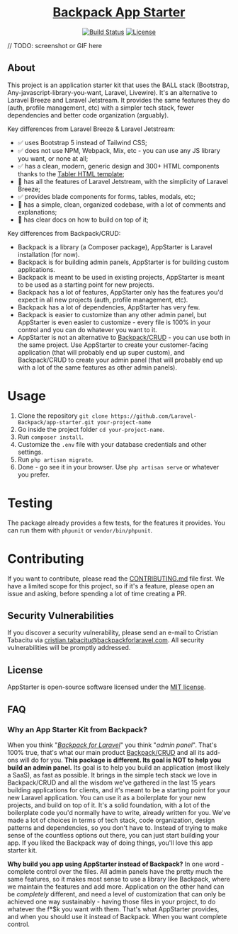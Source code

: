 <h1 align="center"><a href="https://laravel.com" target="_blank">Backpack App Starter</a></h1>

<p align="center">
<a href="https://github.com/laravel/framework/actions"><img src="https://github.com/laravel/framework/workflows/tests/badge.svg" alt="Build Status"></a>
<a href="https://packagist.org/packages/laravel/framework"><img src="https://img.shields.io/packagist/l/laravel/framework" alt="License"></a>
</p>

// TODO: screenshot or GIF here

## About 

This project is an application starter kit that uses the BALL stack (Bootstrap, Any-javascript-library-you-want, Laravel, Livewire). It's an alternative to Laravel Breeze and Laravel Jetstream. It provides the same features they do (auth, profile management, etc) with a simpler tech stack, fewer dependencies and better code organization (arguably).

Key differences from Laravel Breeze & Laravel Jetstream: 
- ✅ uses Bootstrap 5 instead of Tailwind CSS;
- ✅ does not use NPM, Webpack, Mix, etc - you can use any JS library you want, or none at all;
- ✅ has a clean, modern, generic design and 300+ HTML components thanks to the [Tabler HTML template](https://tabler.io/preview);
- 🚧 has all the features of Laravel Jetstream, with the simplicity of Laravel Breeze;
- ✅ provides blade components for forms, tables, modals, etc;
- 🚧 has a simple, clean, organized codebase, with a lot of comments and explanations;
- 🚧 has clear docs on how to build on top of it;

Key differences from Backpack/CRUD:
- Backpack is a library (a Composer package), AppStarter is Laravel installation (for now).
- Backpack is for building admin panels, AppStarter is for building custom applications.
- Backpack is meant to be used in existing projects, AppStarter is meant to be used as a starting point for new projects.
- Backpack has a lot of features, AppStarter only has the features you'd expect in all new projects (auth, profile management, etc).
- Backpack has a lot of dependencies, AppStarter has very few.
- Backpack is easier to customize than any other admin panel, but AppStarter is even easier to customize - every file is 100% in your control and you can do whatever you want to it.
- AppStarter is not an alternative to [Backpack/CRUD](https://github.com/laravel-backpack/crud) - you can use both in the same project. Use AppStarter to create your customer-facing application (that will probably end up super custom), and Backpack/CRUD to create your admin panel (that will probably end up with a lot of the same features as other admin panels).

# Usage

1. Clone the repository `git clone https://github.com/Laravel-Backpack/app-starter.git your-project-name`
2. Go inside the project folder `cd your-project-name`.
3. Run `composer install`.
4. Customize the `.env` file with your database credentials and other settings.
5. Run `php artisan migrate`.
5. Done - go see it in your browser. Use `php artisan serve` or whatever you prefer.

# Testing

The package already provides a few tests, for the features it provides. You can run them with `phpunit` or `vendor/bin/phpunit`.

# Contributing

If you want to contribute, please read the [CONTRIBUTING.md](CONTRIBUTING.md) file first. We have a limited scope for this project, so if it's a feature, please open an issue and asking, before spending a lot of time creating a PR.

## Security Vulnerabilities

If you discover a security vulnerability, please send an e-mail to Cristian Tabacitu via [cristian.tabacitu@backpackforlaravel.com](mailto:taylor@laravel.com). All security vulnerabilities will be promptly addressed.

## License

AppStarter is open-source software licensed under the [MIT license](https://opensource.org/licenses/MIT).

## FAQ

### Why an App Starter Kit from Backpack?

When you think "_[Backpack for Laravel](https://backpackforlaravel.com)_" you think "_admin panel_". That's 100% true, that's what our main product [Backpack/CRUD](https://github.com/laravel-backpack/crud) and all its add-ons will do for you. **This package is different. Its goal is NOT to help you build an admin panel.** Its goal is to help you build an application (most likely a SaaS), as fast as possible. It brings in the simple tech stack we love in Backpack/CRUD and all the wisdom we've gathered in the last 15 years building applications for clients, and it's meant to be a starting point for your new Laravel application. You can use it as a boilerplate for your new projects, and build on top of it. It's a solid foundation, with a lot of the boilerplate code you'd normally have to write, already written for you. We've made a lot of choices in terms of tech stack, code organization, design patterns and dependencies, so you don't have to. Instead of trying to make sense of the countless options out there, you can just start building your app. If you liked the Backpack way of doing things, you'll love this app starter kit.

**Why build you app using AppStarter instead of Backpack?** In one word - complete control over the files. All admin panels have the pretty much the same features, so it makes most sense to use a library like Backpack, where we maintain the features and add more. Application on the other hand can be _completely_ different, and need a level of customization that can only be achieved one way sustainably - having those files in your project, to do whatever the f*$k you want with them. That's what AppStarter provides, and when you should use it instead of Backpack. When you want complete control.
